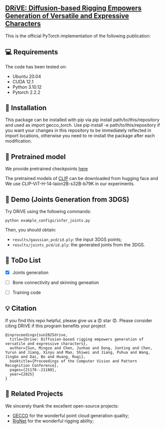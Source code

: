<h2> 
<a href="https://driveavatar.github.io/" target="_blank">DRiVE: Diffusion-based Rigging Empowers Generation of Versatile and Expressive Characters</a>
</h2>

This is the official PyTorch implementation of the following publication:


## 💻 Requirements
The code has been tested on:
- Ubuntu 20.04
- CUDA 12.1
- Python 3.10.12
- Pytorch 2.2.2

## 🔧 Installation
This package can be installed with pip via pip install path/to/this/repository and used as import gecco_torch. Use pip install -e path/to/this/repository if you want your changes in this repository to be immediately reflected in import locations, otherwise you need to re-install the package after each modification.

## 🚅 Pretrained model
We provide pretrained checkpoints [here](https://huggingface.co/yisuanwang/DRiVE/tree/main/ckpt)

The pretrained models of [CLIP](https://github.com/openai/CLIP) can be downloaded from hugging face and We use CLIP-ViT-H-14-laion2B-s32B-b79K in our experiments.

## 🔦 Demo (Joints Generation from 3DGS)
Try DRiVE using the following commands:
```
python example_configs/infer_joints.py
```
Then, you should obtain:
- ```results/gaussian_pcd/id.ply```: the input 3DGS points;
- ```results/joints_pcd/id.ply```: the generated joints from the 3DGS.


## 🔦 ToDo List
- [x] Joints generation
- [ ] Bone connectivity and skinning geneation
- [ ] Training code


## 💡 Citation
If you find this repo helpful, please give us a 😍 star 😍.
Please consider citing DRiVE if this program benefits your project
```
@inproceedings{sun2025drive,
  title={Drive: Diffusion-based rigging empowers generation of versatile and expressive characters},
  author={Sun, Mingze and Chen, Junhao and Dong, Junting and Chen, Yurun and Jiang, Xinyu and Mao, Shiwei and Jiang, Puhua and Wang, Jingbo and Dai, Bo and Huang, Ruqi},
  booktitle={Proceedings of the Computer Vision and Pattern Recognition Conference},
  pages={21170--21180},
  year={2025}
}
```

## 🔗 Related Projects
We sincerely thank the excellent open-source projects:
- [GECCO](https://github.com/cvlab-epfl/gecco/) for the wonderful point cloud generation quality;
- [RigNet](https://github.com/zhan-xu/RigNet) for the wonderful rigging ability;
